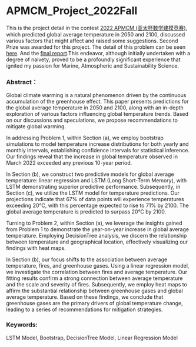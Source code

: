 # APMCM_Project_2022Fall
This is the project detail in the contest [2022 APMCM (亚太杯数学建模竞赛)](http://www.apmcm.org/detail/2453), which predicted global average temperature in 2050 and 2100, discussed various factors that might affect and raised some suggestions. Second Prize was awarded for this project. The detail of this problem can be seen [here](https://github.com/BruceSheng1202/APMCM_Project_2022Fall/blob/main/2022%20APMCM%20Problem%20C.pdf). And the [final report](https://github.com/BruceSheng1202/APMCM_Project_2022Fall/blob/main/Final%20Paper.pdf).This endeavor, although initially undertaken with a degree of naivety, proved to be a profoundly significant experience that ignited my passion for Marine, Atmospheric and Sustainability Science. 

### Abstract：

Global climate warming is a natural phenomenon driven by the continuous accumulation of the greenhouse effect. This paper presents predictions for the global average temperature in 2050 and 2100, along with an in-depth exploration of various factors influencing global temperature trends. Based on our discussions and speculations, we propose recommendations to mitigate global warming.

In addressing Problem 1, within Section (a), we employ bootstrap simulations to model temperature increase distributions for both yearly and monthly intervals, establishing confidence intervals for statistical inference. Our findings reveal that the increase in global temperature observed in March 2022 exceeded any previous 10-year period.

In Section (b), we construct two predictive models for global average temperature: linear regression and LSTM (Long Short-Term Memory), with LSTM demonstrating superior predictive performance. Subsequently, in Section (c), we utilize the LSTM model for temperature predictions. Our projections indicate that 67% of data points will experience temperatures exceeding 20°C, with this percentage expected to rise to 71% by 2100. The global average temperature is predicted to surpass 20°C by 2100.

Turning to Problem 2, within Section (a), we leverage the insights gained from Problem 1 to demonstrate the year-on-year increase in global average temperature. Employing DecisionTree analysis, we discern the relationship between temperature and geographical location, effectively visualizing our findings with heat maps.

In Section (b), our focus shifts to the association between average temperature, fires, and greenhouse gases. Using a linear regression model, we investigate the correlation between fires and average temperature. Our fitting results confirm a strong connection between average temperature and the scale and severity of fires. Subsequently, we employ heat maps to affirm the substantial relationship between greenhouse gases and global average temperature. Based on these findings, we conclude that greenhouse gases are the primary drivers of global temperature change, leading to a series of recommendations for mitigation strategies.

### Keywords:
LSTM Model, Bootstrap, DecisionTree Model, Linear Regression Model
